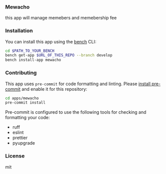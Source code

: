 ### Mewacho

this app will manage memebers and memebership fee

### Installation

You can install this app using the [bench](https://github.com/frappe/bench) CLI:

```bash
cd $PATH_TO_YOUR_BENCH
bench get-app $URL_OF_THIS_REPO --branch develop
bench install-app mewacho
```

### Contributing

This app uses `pre-commit` for code formatting and linting. Please [install pre-commit](https://pre-commit.com/#installation) and enable it for this repository:

```bash
cd apps/mewacho
pre-commit install
```

Pre-commit is configured to use the following tools for checking and formatting your code:

- ruff
- eslint
- prettier
- pyupgrade

### License

mit
